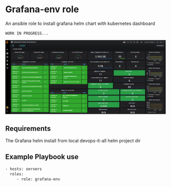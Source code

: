 Grafana-env role
================

An ansible role to install grafana helm chart with kubernetes dashboard

    WORK IN PROGRESS...
<img src="../../../images/grafanaDashboard.PNG" width="1200" >


Requirements
------------

The Grafana helm install from local devops-it-all helm project dir

Example Playbook use
--------------------
    - hosts: servers
      roles:
         - role: grafana-env

